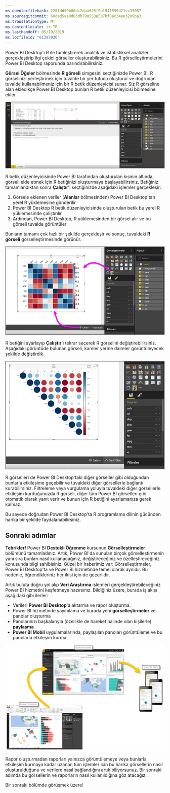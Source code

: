 ```yaml
---
ms.openlocfilehash: 226fdd59b00dc2daa625f9b1941599d21cc35087
ms.sourcegitcommit: 60dad5aa0d85db790553e537bf8ac34ee3289ba3
ms.translationtype: MT
ms.contentlocale: tr-TR
ms.lasthandoff: 05/29/2019
ms.locfileid: "61397936"
---
```

Power BI Desktop'ı R ile tümleştirerek analitik ve istatistiksel analizler gerçekleştirip ilgi çekici görseller oluşturabilirsiniz. Bu R görselleştirmelerini Power BI Desktop raporunda barındırabilirsiniz.

**Görsel Öğeler** bölmesinde **R görseli** simgesini seçtiğinizde Power BI, R görselinizi yerleştirmek için tuvalde bir yer tutucu oluşturur ve doğrudan tuvalde kullanabilmeniz için bir R betik düzenleyicisi sunar. Siz R görseline alan ekledikçe Power BI Desktop bunları R betik düzenleyicisi bölmesine ekler.

![](media/3-11h-r-visual-integration/3-11h_1.png)

R betik düzenleyicisinde Power BI tarafından oluşturulan kısmın altında, görseli elde etmek için R betiğinizi oluşturmaya başlayabilirsiniz. Betiğiniz tamamlandıktan sonra **Çalıştır**'ı seçtiğinizde aşağıdaki işlemler gerçekleşir:

1. Görsele eklenen veriler (**Alanlar** bölmesinden) Power BI Desktop'tan yerel R yüklemesine gönderilir
2. Power BI Desktop R betik düzenleyicisinde oluşturulan betik bu yerel R yüklemesinde çalıştırılır
3. Ardından, Power BI Desktop, R yüklemesinden bir görsel alır ve bu görseli tuvalde görüntüler

Bunların tamamı çok hızlı bir şekilde gerçekleşir ve sonuç, tuvaldeki **R görseli** görselleştirmesinde görünür.

![](media/3-11h-r-visual-integration/3-11h_2.png)

R betiğini ayarlayıp **Çalıştır**'ı tekrar seçerek R görselini değiştirebilirsiniz. Aşağıdaki görüntüde bulunan görseli, kareler yerine daireler görüntüleyecek şekilde değiştirdik.

![](media/3-11h-r-visual-integration/3-11h_3.png)

R görselleri de Power BI Desktop'taki diğer görseller gibi olduğundan bunlarla etkileşime geçebilir ve tuvaldeki diğer görsellerle bağlantı kurabilirsiniz. Filtreleme veya vurgulama yoluyla tuvaldeki diğer görsellerle etkileşim kurduğunuzda R görseli, diğer tüm Power BI görselleri gibi otomatik olarak yanıt verir ve bunun için R betiğini ayarlamanıza gerek kalmaz.

Bu sayede doğrudan Power BI Desktop'ta R programlama dilinin gücünden harika bir şekilde faydalanabilirsiniz.

## <a name="next-steps"></a>Sonraki adımlar
**Tebrikler!** Power BI **Destekli Öğrenme** kursunun **Görselleştirmeler** bölümünü tamamladınız. Artık, Power BI'da sunulan birçok görselleştirmenin yanı sıra bunları nasıl kullanacağınız, değiştireceğiniz ve özelleştireceğiniz konusunda bilgi sahibisiniz. Güzel bir haberimiz var: Görselleştirmeler, Power BI Desktop'ta ve Power BI hizmetinde temel olarak aynıdır. Bu nedenle, öğrendikleriniz her ikisi için de geçerlidir.

Artık buluta doğru yol alıp **Veri Araştırma** işlemleri gerçekleştirebileceğiniz Power BI hizmetini keşfetmeye hazırsınız. Bildiğiniz üzere, burada iş akışı aşağıdaki gibi ilerler:

* Verileri **Power BI Desktop**'a aktarma ve rapor oluşturma.
* Power BI hizmetinde yayımlama ve burada yeni **görselleştirmeler** ve panolar oluşturma
* Panolarınızı başkalarıyla (özellikle de hareket halinde olan kişilerle) **paylaşma**
* **Power BI Mobil** uygulamalarında, paylaşılan panoları görüntüleme ve bu panolarla etkileşim kurma

![](media/3-11h-r-visual-integration/c0a1_1.png)

Rapor oluşturmadan raporları yalnızca görüntülemeye veya bunlarla etkileşim kurmaya kadar uzanan tüm işlemler için bu harika görsellerin nasıl oluşturulduğunu ve verilere nasıl bağlandığını artık biliyorsunuz. Bir sonraki adımda bu görsellerin ve raporların nasıl kullanıldığına göz atacağız.

Bir sonraki bölümde görüşmek üzere!

